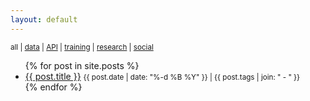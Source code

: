 ```yaml
---
layout: default
---
```


<small>
  all | 
  <a href="data">data</a> |
  <a href="api">API</a> |
  <a href="training">training</a> |
  <a href="research">research</a> |
  <a href="social">social</a>
</small>

<ul>
  {% for post in site.posts %}
    <li>
      <a href="{{ site.baseurl }}{{ post.url }}">{{ post.title }}</a> <small>{{ post.date | date: "%-d %B %Y" }} | {{ post.tags | join: " - " }}</small>
    </li>
  {% endfor %}
</ul>

